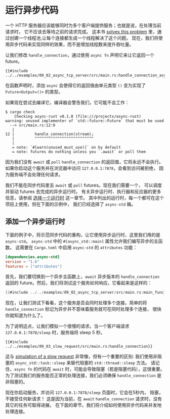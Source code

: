 # 运行异步代码
一个 HTTP 服务器应该能够同时为多个客户端提供服务；也就是说，在处理当前请求时，
它不应该去等待之前的请求完成。
这本书
[solves this problem](https://doc.rust-lang.org/book/ch20-02-multithreaded.html#turning-our-single-threaded-server-into-a-multithreaded-server)
里，通过创建一个线程池,让每个连接都生成一个线程解决了这个问题。
现在，我们将使用异步代码来实现同样的效果，而不是增加线程数来提升吞吐量。

让我们修改 `handle_connection`，通过使用 `async fn` 声明它来让它返回一个 future。
```rust,ignore
{{#include ../../examples/09_02_async_tcp_server/src/main.rs:handle_connection_async}}
```

在函数声明时，添加 `async` 会使得它的返回值由单元类型 `()`
变为实现了 `Future<Output=()>` 的类型。

如果现在尝试去编译它，编译器会警告我们，它可能不会工作：
```console
$ cargo check
    Checking async-rust v0.1.0 (file:///projects/async-rust)
warning: unused implementer of `std::future::Future` that must be used
  --> src/main.rs:12:9
   |
12 |         handle_connection(stream);
   |         ^^^^^^^^^^^^^^^^^^^^^^^^^^
   |
   = note: `#[warn(unused_must_use)]` on by default
   = note: futures do nothing unless you `.await` or poll them
```

因为我们没有 `await` 或 `poll` `handle_connection` 的返回值，它将永远不会执行。
如果你启动这个服务并在浏览器中访问 `127.0.0.1:7878`，会看到访问被拒绝，
因为服务端不会处理任何请求。

我们不能在同步代码里去 `await` 或 `poll` futures。现在我们需要一个，
可以调度并驱动 futures 去完成的异步运行时。
有关异步运行时、执行器和反应器的更多信息，请参阅
[选择一个运行时](../08_ecosystem/00_chapter_zh.md) 这一章节。
其中列出的运行时，每一个都可在这个项目上使用，但在下面的示例中，
我们已经选择了 `async-std` 箱。

## 添加一个异步运行时
下面的例子中，将示范同步代码的重构，让它使用异步运行时，这里我们用的是 `async-std`。
`async-std` 中的 `#[async_std::main]` 属性允许我们编写异步的主函数。
这需要在 `Cargo.toml` 中启用 `async-std` 的 `attributes` 功能：
```toml
[dependencies.async-std]
version = "1.6"
features = ["attributes"]
```

首先，我们要切换到一个异步主函数上，`await` 异步版本的 `handle_connection`
返回的 future。然后，我们将测试这个服务如何响应，它看起来是这样的：
```rust
{{#include ../../examples/09_02_async_tcp_server/src/main.rs:main_func}}
```
现在，让我们测试下看看，这个服务是否会同时处理多个连接。简单的将
`handle_connection` 标记为异步并不意味着服务就可在同时处理多个连接，
很快你就知道为什么了。

为了说明这点，让我们模拟一个很慢的请求。当一个客户端请求
`127.0.0.1:7878/sleep` 时，服务端将 sleep 5 秒。

```rust,ignore
{{#include ../../examples/09_03_slow_request/src/main.rs:handle_connection}}
```
这与
[simulation of a slow request](https://doc.rust-lang.org/book/ch20-02-multithreaded.html#simulating-a-slow-request-in-the-current-server-implementation)
非常像，但有一个重要的区别:
我们使用非阻塞的 `async_std::task::sleep` 来替代阻塞的 `std::thread::sleep` 方法。
请记住，`async fn` 的代码在 `await` 时，可能会导致阻塞（若是阻塞代码），这很重要。
为了测试我们的服务能否正常的处理连接，我们必须确保 `handle_connection` 是非阻塞的。

现在你启动服务，并访问 `127.0.0.1:7878/sleep` 页面时，它会在5秒内，
阻塞，不接受任何新请求！
这是因为当前，在 `await` `handle_connection` 请求时，没有其它的任务可取得进展。
在下面的章节，我们将介绍如何使用异步代码来并发地处理连接。
